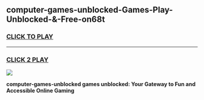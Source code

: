 
## computer-games-unblocked-Games-Play-Unblocked-&-Free-on68t
<h3>
<a href="https://premium76.site?title=computer-games-unblocked&ref=24A">CLICK TO PLAY</a></h3>
<hr>

<h3>
<a href="https://premium76.site?title=computer-games-unblocked&ref=24A">CLICK 2 PLAY</a>
  
</h3>

<a href="https://premium76.site?title=computer-games-unblocked&ref=24A"><img src="https://clearcache.store/games.png"></a>


**computer-games-unblocked games unblocked: Your Gateway to Fun and Accessible Online Gaming**
